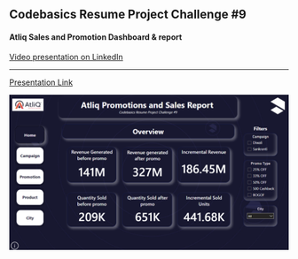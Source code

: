 ## Codebasics Resume Project Challenge #9
#### Atliq Sales and Promotion Dashboard & report
<a href="https://www.linkedin.com/posts/ansh-arora-1648a4226_codebasics-iamscamaware-data-activity-7162844428523483136--II1?utm_source=share&utm_medium=member_desktop">Video presentation on LinkedIn</a> <hr>
<a href="https://www.canva.com/design/DAF8jsm87oo/QlGLGorHgi649EIGjDYUeQ/edit?utm_content=DAF8jsm87oo&utm_campaign=designshare&utm_medium=link2&utm_source=sharebutton"> Presentation Link </a>
<p>
  <img src="https://github.com/ash200309/Codebasics_challenge_9/blob/main/cover.png">
</p>
